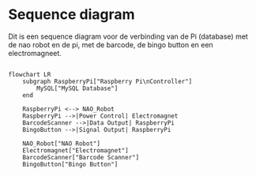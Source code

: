 
# Sequence diagram

 Dit is een sequence diagram voor de verbinding van de Pi (database) met de nao robot en de pi, met de barcode, de bingo button en een electromagneet.  

```mermaid

flowchart LR
    subgraph RaspberryPi["Raspberry Pi\nController"]
        MySQL["MySQL Database"]
    end

    RaspberryPi <--> NAO_Robot
    RaspberryPi -->|Power Control| Electromagnet
    BarcodeScanner -->|Data Output| RaspberryPi
    BingoButton -->|Signal Output| RaspberryPi

    NAO_Robot["NAO Robot"]
    Electromagnet["Electromagnet"]
    BarcodeScanner["Barcode Scanner"]
    BingoButton["Bingo Button"]

```
